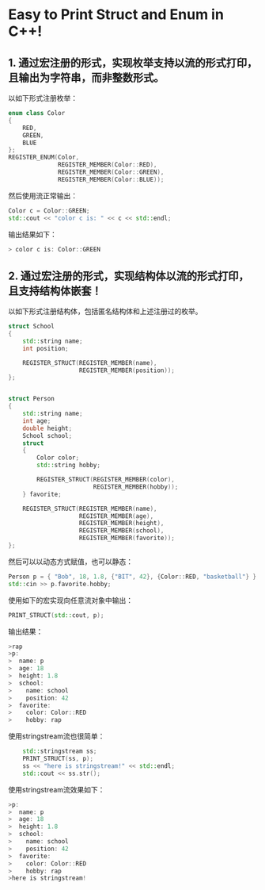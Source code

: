 # Easy to Print Struct and Enum in C++!

## 1. 通过宏注册的形式，实现枚举支持以流的形式打印，且输出为字符串，而非整数形式。 
以如下形式注册枚举：
``` c++
enum class Color
{
    RED,
    GREEN,
    BLUE
};
REGISTER_ENUM(Color,
              REGISTER_MEMBER(Color::RED),
              REGISTER_MEMBER(Color::GREEN),
              REGISTER_MEMBER(Color::BLUE));
```
然后使用流正常输出：
``` c++
Color c = Color::GREEN;
std::cout << "color c is: " << c << std::endl;
```
输出结果如下：  
``` c++
> color c is: Color::GREEN
```
  
## 2. 通过宏注册的形式，实现结构体以流的形式打印，且支持结构体嵌套！  
以如下形式注册结构体，包括匿名结构体和上述注册过的枚举。
``` c++
struct School
{
    std::string name;
    int position;

    REGISTER_STRUCT(REGISTER_MEMBER(name),
                    REGISTER_MEMBER(position));
};


struct Person
{
    std::string name;
    int age;
    double height;
    School school;
    struct 
    {
        Color color;
        std::string hobby;

        REGISTER_STRUCT(REGISTER_MEMBER(color),
                        REGISTER_MEMBER(hobby));
    } favorite;

    REGISTER_STRUCT(REGISTER_MEMBER(name),
                    REGISTER_MEMBER(age),
                    REGISTER_MEMBER(height),
                    REGISTER_MEMBER(school),
                    REGISTER_MEMBER(favorite));
};
```
然后可以以动态方式赋值，也可以静态：
``` c++
Person p = { "Bob", 18, 1.8, {"BIT", 42}, {Color::RED, "basketball"} };
std::cin >> p.favorite.hobby;
```
使用如下的宏实现向任意流对象中输出：
``` c++
PRINT_STRUCT(std::cout, p);
```
输出结果：
``` c++
>rap  
>p:  
>  name: p  
>  age: 18  
>  height: 1.8  
>  school:  
>    name: school  
>    position: 42  
>  favorite:  
>    color: Color::RED  
>    hobby: rap  
```
使用stringstream流也很简单：
``` c++
    std::stringstream ss;
    PRINT_STRUCT(ss, p);
    ss << "here is stringstream!" << std::endl;
    std::cout << ss.str();
```
使用stringstream流效果如下：
``` c++
>p:
>  name: p
>  age: 18
>  height: 1.8
>  school:
>    name: school
>    position: 42
>  favorite:
>    color: Color::RED
>    hobby: rap
>here is stringstream!
```

